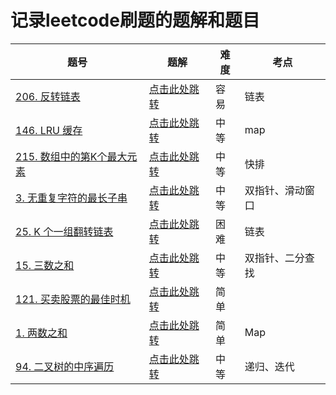 # 记录leetcode刷题的题解和题目

|题号|题解|难度|考点|
|--|--|--|--|
|[206. 反转链表](https://leetcode-cn.com/problems/reverse-linked-list)|<a href="./206/">点击此处跳转</a>|容易|链表|
|[146. LRU 缓存](https://leetcode-cn.com/problems/lru-cache/)|<a href="./146/">点击此处跳转</a>|中等|map|
|[215. 数组中的第K个最大元素](https://leetcode-cn.com/problems/kth-largest-element-in-an-array/)|<a href="./215/">点击此处跳转</a>|中等|快排|
|[3. 无重复字符的最长子串](https://leetcode-cn.com/problems/longest-substring-without-repeating-characters)|<a href="./3/">点击此处跳转</a>|中等|双指针、滑动窗口|
|[25. K 个一组翻转链表](https://leetcode-cn.com/problems/reverse-nodes-in-k-group)|<a href="./25/">点击此处跳转</a>|困难|链表|
|[15. 三数之和](https://leetcode-cn.com/problems/3sum/)|<a href="./15/">点击此处跳转</a>|中等|双指针、二分查找|
|[121. 买卖股票的最佳时机](https://leetcode-cn.com/problems/best-time-to-buy-and-sell-stock/)|<a href="./121/">点击此处跳转</a>|简单||
|[1. 两数之和](https://leetcode-cn.com/problems/two-sum/)|<a href="./1/">点击此处跳转</a>|简单|Map|
|[94. 二叉树的中序遍历](https://leetcode-cn.com/problems/binary-tree-inorder-traversal/)|<a href="./94/">点击此处跳转</a>|中等|递归、迭代|

